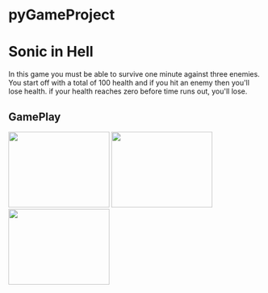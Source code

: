 # pyGameProject
<H1>Sonic in Hell</H1>
<p> In this game you must be able to survive one minute against three enemies. You start off with a total of 100 health and if you hit an enemy then you'll lose health. if your health reaches zero before time runs out, you'll lose.</p>
<H2>GamePlay</H2>
<img src="https://github.com/nraml3281/pyGameProject/blob/master/SonicInHell/title%20screen.PNG" width="200"  height="150">
<img src="https://github.com/nraml3281/pyGameProject/blob/master/SonicInHell/gameplay.PNG" width="200"  height="150">
<img src="https://github.com/nraml3281/pyGameProject/blob/master/SonicInHell/ending.PNG" width="200"  height="150">
